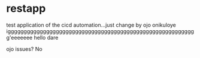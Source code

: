 # restapp
test application of the cicd automation...just  change by ojo
onikuloye
iggggggggggggggggggggggggggggggggggggggggggggggggggggggggggg'eeeeeee
hello dare

ojo issues? No
